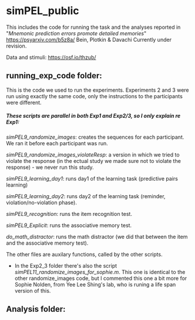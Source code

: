 # simPEL_public

This includes the code for running the task and the analyses reported in "_Mnemonic prediction errors promote detailed memories_" https://psyarxiv.com/b5z8a/ Bein, Plotkin & Davachi Currently under revision.

Data and stimuli: https://osf.io/thzub/ 

## running_exp_code folder:
This is the code we used to run the experiments.
Experiments 2 and 3 were run using exactly the same code, only the instructions to the participants were different.

##### These scripts are parallel in both Exp1 and Exp2/3, so I only explain re Exp1:
_simPEL9_randomize_images_: creates the sequences for each participant. We ran it before each participant was run.

_simPEL9_randomize_images_violateResp_: a version in which we tried to violate the response (in the ectual study we made sure not to violate the response) - we never run this study.

_simPEL9_learning_day1_: runs day1 of the learning task (predictive pairs learning)

_simPEL9_learning_day2_: runs day2 of the learning task (reminder, violation/no-violation phase).

_simPEL9_recognition_: runs the item recognition test.

_simPEL9_Explicit_: runs the associative memory test.

_do_math_distractor_: runs the math distractor (we did that between the item and the associative memory test).

The other files are auxilary functions, called by the other scripts.

* In the Exp2_3 folder there's also the script _simPEL11_randomize_images_for_sophie.m_. This one is identical to the other randomize_images code, but I commented this one a bit more for Sophie Nolden, from Yee Lee Shing's lab, who is runing a life span version of this.

## Analysis folder:



